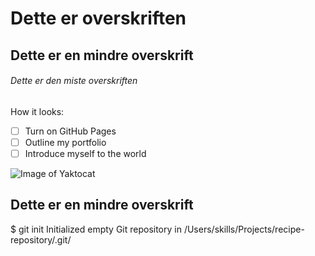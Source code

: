 # Dette er overskriften
## Dette er en mindre overskrift
###### Dette er den miste overskriften
How it looks:
- [ ] Turn on GitHub Pages
- [ ] Outline my portfolio
- [ ] Introduce myself to the world

![Image of Yaktocat](https://octodex.github.com/images/yaktocat.png)

## Dette er en mindre overskrift
$ git init
Initialized empty Git repository in /Users/skills/Projects/recipe-repository/.git/
